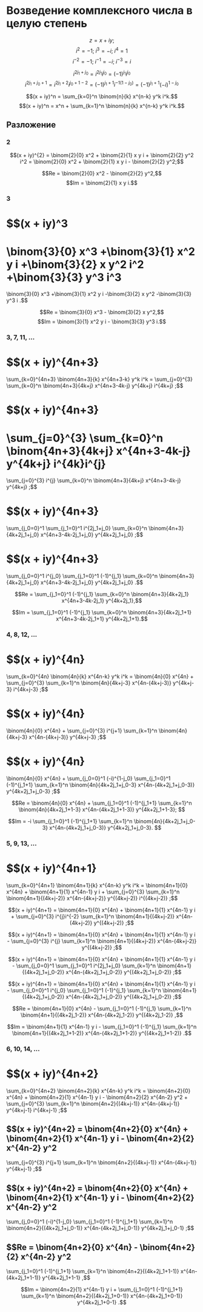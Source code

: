 # Возведение комплексного числа в целую степень

$$z = x + iy;$$
$$i^2 = -1;\; i^3 = -i;\; i^4 = 1$$
$$i^{-2} = -1;\; i^{-1} = -i;\; i^{-3} = i$$

$$i^{2j_1+j_0} = i^{2j_1}i^{j_0} = (-1)^{j_1}i^{j_0}$$
$$i^{2j_1+j_0+1} = i^{2j_1+2}i^{j_0+1-2} = (-1)^{j_1+1}i^{-1(1-j_0)} = (-1)^{j_1+1}(-i)^{1-j_0}$$

$$(x + iy)^n = \sum_{k=0}^n \binom{n}{k} x^{n-k} y^k i^k.$$
$$(x + iy)^n = x^n + \sum_{k=1}^n \binom{n}{k} x^{n-k} y^k i^k.$$


## Разложение

### 2
$$(x + iy)^{2} 
= \binom{2}{0} x^2 + \binom{2}{1} x y i + \binom{2}{2} y^2 i^2
= \binom{2}{0} x^2 + \binom{2}{1} x y i - \binom{2}{2} y^2;$$

$$Re = \binom{2}{0} x^2 - \binom{2}{2} y^2,$$
$$Im = \binom{2}{1} x y i.$$

### 3
$$(x + iy)^3 
= 
\binom{3}{0} x^3 
+\binom{3}{1} x^2 y i
+\binom{3}{2} x y^2 i^2
+\binom{3}{3} y^3 i^3
= 
\binom{3}{0} x^3 
+\binom{3}{1} x^2 y i
-\binom{3}{2} x y^2
-\binom{3}{3} y^3 i
.$$

$$Re = \binom{3}{0} x^3 - \binom{3}{2} x y^2,$$
$$Im = \binom{3}{1} x^2 y i - \binom{3}{3} y^3 i.$$


### 3, 7, 11, ...
$$(x + iy)^{4n+3} 
=
\sum_{k=0}^{4n+3} \binom{4n+3}{k} x^{4n+3-k} y^k i^k =
\sum_{j=0}^{3} 
\sum_{k=0}^n 
\binom{4n+3}{4k+j} x^{4n+3-4k-j} y^{4k+j} i^{4k+j}
;$$

$$(x + iy)^{4n+3} 
=
\sum_{j=0}^{3} 
\sum_{k=0}^n 
\binom{4n+3}{4k+j} x^{4n+3-4k-j} y^{4k+j} i^{4k}i^{j}
=
\sum_{j=0}^{3} 
i^{j}
\sum_{k=0}^n 
\binom{4n+3}{4k+j} x^{4n+3-4k-j} y^{4k+j}
;$$

$$(x + iy)^{4n+3} 
=
\sum_{j_0=0}^1 
\sum_{j_1=0}^1
i^{2j_1+j_0}
\sum_{k=0}^n 
\binom{4n+3}{4k+2j_1+j_0} x^{4n+3-4k-2j_1+j_0} y^{4k+2j_1+j_0}
;$$

$$(x + iy)^{4n+3} 
=
\sum_{j_0=0}^1 
i^{j_0}
\sum_{j_1=0}^1
(-1)^{j_1}
\sum_{k=0}^n 
\binom{4n+3}{4k+2j_1+j_0} x^{4n+3-4k-2j_1+j_0} y^{4k+2j_1+j_0}
.$$

$$Re = \sum_{j_1=0}^1
(-1)^{j_1}
\sum_{k=0}^n 
\binom{4n+3}{4k+2j_1} x^{4n+3-4k-2j_1} y^{4k+2j_1},$$

$$Im = \sum_{j_1=0}^1
(-1)^{j_1}
\sum_{k=0}^n 
\binom{4n+3}{4k+2j_1+1} x^{4n+3-4k-2j_1+1} y^{4k+2j_1+1}.$$


### 4, 8, 12, ...

$$(x + iy)^{4n} 
=
\sum_{k=0}^{4n} \binom{4n}{k} x^{4n-k} y^k i^k =
\binom{4n}{0} x^{4n} +
\sum_{j=0}^{3} 
\sum_{k=1}^n 
\binom{4n}{4k+j-3} x^{4n-(4k+j-3)} y^{4k+j-3} i^{4k+j-3}
;$$

$$(x + iy)^{4n} 
=
\binom{4n}{0} x^{4n} +
\sum_{j=0}^{3} 
i^{j+1}
\sum_{k=1}^n 
\binom{4n}{4k+j-3} x^{4n-(4k+j-3)} y^{4k+j-3} 
;$$

$$(x + iy)^{4n} 
=
\binom{4n}{0} x^{4n} +
\sum_{j_0=0}^1 
(-i)^{1-j_0}
\sum_{j_1=0}^1
(-1)^{j_1+1}
\sum_{k=1}^n 
\binom{4n}{4k+2j_1+j_0-3} x^{4n-(4k+2j_1+j_0-3)} y^{4k+2j_1+j_0-3} 
;$$

$$Re = \binom{4n}{0} x^{4n} +
\sum_{j_1=0}^1
(-1)^{j_1+1}
\sum_{k=1}^n 
\binom{4n}{4k+2j_1+1-3} x^{4n-(4k+2j_1+1-3)} y^{4k+2j_1+1-3};
$$

$$Im = -i \sum_{j_1=0}^1
(-1)^{j_1+1}
\sum_{k=1}^n 
\binom{4n}{4k+2j_1+j_0-3} x^{4n-(4k+2j_1+j_0-3)} y^{4k+2j_1+j_0-3}.
$$

### 5, 9, 13, ...

$$(x + iy)^{4n+1} 
=
\sum_{k=0}^{4n+1} \binom{4n+1}{k} x^{4n-k} y^k i^k
= \binom{4n+1}{0} x^{4n} + \binom{4n+1}{1} x^{4n-1} y i +
\sum_{j=0}^{3} 
\sum_{k=1}^n 
\binom{4n+1}{(4k+j-2)} x^{4n-(4k+j-2)} y^{(4k+j-2)} i^{(4k+j-2)}
;$$

$$(x + iy)^{4n+1} 
= \binom{4n+1}{0} x^{4n} + \binom{4n+1}{1} x^{4n-1} y i +
\sum_{j=0}^{3} 
i^{j}i^{-2}
\sum_{k=1}^n 
\binom{4n+1}{(4k+j-2)} x^{4n-(4k+j-2)} y^{(4k+j-2)} 
;$$

$$(x + iy)^{4n+1} 
= \binom{4n+1}{0} x^{4n} + \binom{4n+1}{1} x^{4n-1} y i -
\sum_{j=0}^{3} 
i^{j}
\sum_{k=1}^n 
\binom{4n+1}{(4k+j-2)} x^{4n-(4k+j-2)} y^{(4k+j-2)} 
;$$

$$(x + iy)^{4n+1} 
= \binom{4n+1}{0} x^{4n} + \binom{4n+1}{1} x^{4n-1} y i -
\sum_{j_0=0}^1 
\sum_{j_1=0}^1
i^{2j_1+j_0}
\sum_{k=1}^n 
\binom{4n+1}{(4k+2j_1+j_0-2)} x^{4n-(4k+2j_1+j_0-2)} y^{(4k+2j_1+j_0-2)} 
;$$

$$(x + iy)^{4n+1} 
= \binom{4n+1}{0} x^{4n} + \binom{4n+1}{1} x^{4n-1} y i -
\sum_{j_0=0}^1 
i^{j_0}
\sum_{j_1=0}^1
(-1)^{j_1}
\sum_{k=1}^n 
\binom{4n+1}{(4k+2j_1+j_0-2)} x^{4n-(4k+2j_1+j_0-2)} y^{(4k+2j_1+j_0-2)} 
;$$

$$Re = \binom{4n+1}{0} x^{4n} -
\sum_{j_1=0}^1
(-1)^{j_1}
\sum_{k=1}^n 
\binom{4n+1}{(4k+2j_1-2)} x^{4n-(4k+2j_1-2)} y^{(4k+2j_1-2)} 
,$$

$$Im = \binom{4n+1}{1} x^{4n-1} y i -
\sum_{j_1=0}^1
(-1)^{j_1}
\sum_{k=1}^n 
\binom{4n+1}{(4k+2j_1+1-2)} x^{4n-(4k+2j_1+1-2)} y^{(4k+2j_1+1-2)} 
.$$

### 6, 10, 14, ...
$$(x + iy)^{4n+2} 
=
\sum_{k=0}^{4n+2} \binom{4n+2}{k} x^{4n-k} y^k i^k
= \binom{4n+2}{0} x^{4n} + \binom{4n+2}{1} x^{4n-1} y i - \binom{4n+2}{2} x^{4n-2} y^2
+
\sum_{j=0}^{3} 
\sum_{k=1}^n 
\binom{4n+2}{(4k+j-1)} x^{4n-(4k+j-1)} y^{4k+j-1} i^{4k+j-1}
;$$

$$(x + iy)^{4n+2} 
= \binom{4n+2}{0} x^{4n} + \binom{4n+2}{1} x^{4n-1} y i - \binom{4n+2}{2} x^{4n-2} y^2
-
\sum_{j=0}^{3} 
i^{j+1}
\sum_{k=1}^n 
\binom{4n+2}{(4k+j-1)} x^{4n-(4k+j-1)} y^{4k+j-1} 
;$$

$$(x + iy)^{4n+2} 
= \binom{4n+2}{0} x^{4n} + \binom{4n+2}{1} x^{4n-1} y i - \binom{4n+2}{2} x^{4n-2} y^2
-
\sum_{j_0=0}^1 
(-i)^{1-j_0}
\sum_{j_1=0}^1
(-1)^{j_1+1}
\sum_{k=1}^n 
\binom{4n+2}{(4k+2j_1+j_0-1)} x^{4n-(4k+2j_1+j_0-1)} y^{4k+2j_1+j_0-1} 
;$$

$$Re = \binom{4n+2}{0} x^{4n} - \binom{4n+2}{2} x^{4n-2} y^2
-
\sum_{j_1=0}^1
(-1)^{j_1+1}
\sum_{k=1}^n 
\binom{4n+2}{(4k+2j_1+1-1)} x^{4n-(4k+2j_1+1-1)} y^{4k+2j_1+1-1} 
,$$

$$Im = \binom{4n+2}{1} x^{4n-1} y i
+
\sum_{j_1=0}^1
(-1)^{j_1+1}
\sum_{k=1}^n 
\binom{4n+2}{(4k+2j_1+0-1)} x^{4n-(4k+2j_1+0-1)} y^{4k+2j_1+0-1} 
.$$